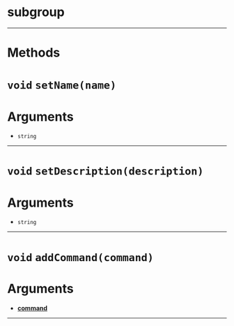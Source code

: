 # subgroup


---
# Methods
# `void` `setName(name)`
# Arguments
* `string`   

---
# `void` `setDescription(description)`
# Arguments
* `string`   

---
# `void` `addCommand(command)`
# Arguments
* **[command](https://github.com/devonium/gm-discordAPI/blob/doc/command.md#command)**   

---
